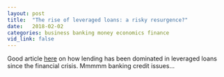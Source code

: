 ```yaml
---
layout: post
title:  "The rise of leveraged loans: a risky resurgence?"
date:   2018-02-02
categories: business banking money economics finance
vid_link: false
---
```


Good article [here] on how lending has been dominated in leveraged loans since the financial crisis.  Mmmmm banking credit issues...

[here]: //www.bis.org/publ/qtrpdf/r_qt1809u.htm